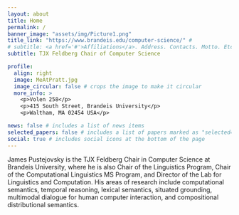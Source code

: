 ```yaml
---
layout: about
title: Home
permalink: /
banner_image: "assets/img/Picture1.png"
title_link: "https://www.brandeis.edu/computer-science/" #
# subtitle: <a href='#'>Affiliations</a>. Address. Contacts. Motto. Etc.
subtitle: TJX Feldberg Chair of Computer Science

profile:
  align: right
  image: MeAtPratt.jpg
  image_circular: false # crops the image to make it circular
  more_info: >
    <p>Volen 258</p>
    <p>415 South Street, Brandeis University</p>
    <p>Waltham, MA 02454 USA</p>

news: false # includes a list of news items
selected_papers: false # includes a list of papers marked as "selected={true}"
social: true # includes social icons at the bottom of the page
---
```


James Pustejovsky is the TJX Feldberg Chair in Computer Science at Brandeis University, where he is also Chair of the Linguistics Program, Chair of the Computational Linguistics MS Program, and Director of the Lab for Linguistics and Computation. His areas of research include computational semantics, temporal reasoning, lexical semantics, situated grounding, multimodal dialogue for human computer interaction, and compositional distributional semantics.

